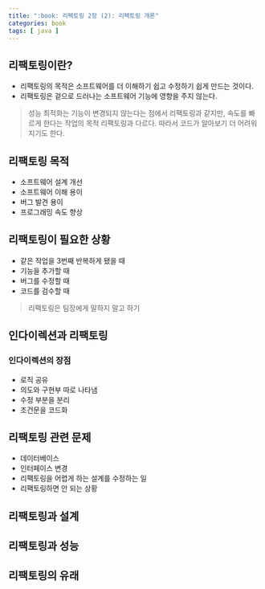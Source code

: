 ```yaml
---
title: ":book: 리팩토링 2장 (2): 리팩토링 개론"
categories: book
tags: [ java ]
---
```


## 리팩토링이란?

- 리팩토링의 목적은 소프트웨어를 더 이해하기 쉽고 수정하기 쉽게 만드는 것이다.
- 리팩토링은 겉으로 드러나는 소프트웨어 기능에 영향을 주지 않는다.

> 성능 최적화는 기능이 변경되지 않는다는 점에서 리팩토링과 같지만, 속도를 빠르게 한다는 작업의 목적 리팩토링과 다르다. 따라서 코드가 알아보기 더 어려워지기도 한다. 



## 리팩토링 목적

- 소프트웨어 설계 개선
- 소프트웨어 이해 용이
- 버그 발견 용이
- 프로그래밍 속도 향상



## 리팩토링이 필요한 상황

- 같은 작업을 3번째 반복하게 됐을 때
- 기능을 추가할 때 
- 버그를 수정할 때
- 코드를 검수할 때



> 리팩토링은 팀장에게 말하지 말고 하기



## 인다이렉션과 리팩토링

### 인다이렉션의 장점

- 로직 공유
- 의도와 구현부 따로 나타냄
- 수정 부분을 분리
- 조건문을 코드화



## 리팩토링 관련 문제

- 데이터베이스
- 인터페이스 변경 
- 리팩토링을 어렵게 하는 설계를 수정하는 일
- 리팩토링하면 안 되는 상황



## 리팩토링과 설계



## 리팩토링과 성능



## 리팩토링의 유래

